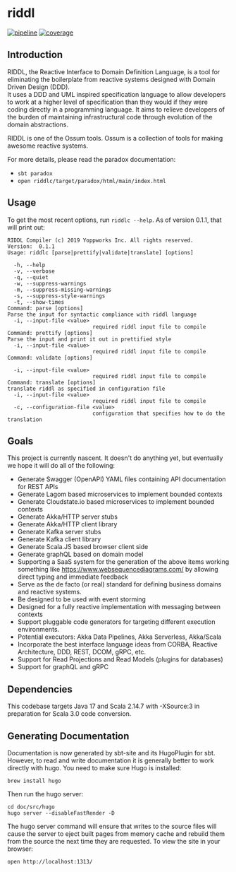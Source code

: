 # riddl
[![pipeline](https://gitlab.com/yoppworks/ossum/riddl/badges/master/pipeline.svg)](https://gitlab.com/yoppworks/ossum/riddl/-/commits/master)
[![coverage](https://gitlab.com/yoppworks/ossum/riddl/badges/master/coverage.svg)](https://gitlab.com/yoppworks/ossum/riddl/-/commits/master)

## Introduction
RIDDL, the Reactive Interface to Domain Definition Language, is a tool for
eliminating the boilerplate from reactive systems designed with Domain
Driven Design (DDD).   
It uses a DDD and UML inspired specification language to allow developers to 
work at a higher level of specification than they would if they
were coding directly in a programming language. It aims to relieve developers
of the burden of maintaining infrastructural code through evolution of the
domain abstractions.

RIDDL is one of the Ossum tools. Ossum is a collection of tools for making
awesome reactive systems.

For more details, please read the paradox documentation:

* `sbt paradox`
* `open riddlc/target/paradox/html/main/index.html`

## Usage
To get the most recent options, run `riddlc --help`. As of version 0.1.1, that 
will print out:
```text
RIDDL Compiler (c) 2019 Yoppworks Inc. All rights reserved. 
Version:  0.1.1
Usage: riddlc [parse|prettify|validate|translate] [options]

  -h, --help
  -v, --verbose
  -q, --quiet
  -w, --suppress-warnings
  -m, --suppress-missing-warnings
  -s, --suppress-style-warnings
  -t, --show-times
Command: parse [options]
Parse the input for syntactic compliance with riddl language
  -i, --input-file <value>
                           required riddl input file to compile
Command: prettify [options]
Parse the input and print it out in prettified style
  -i, --input-file <value>
                           required riddl input file to compile
Command: validate [options]

  -i, --input-file <value>
                           required riddl input file to compile
Command: translate [options]
translate riddl as specified in configuration file 
  -i, --input-file <value>
                           required riddl input file to compile
  -c, --configuration-file <value>
                           configuration that specifies how to do the translation
``` 
## Goals
This project is currently nascent. It doesn't do anything yet, but eventually
we hope it will do all of the following:

* Generate Swagger (OpenAPI) YAML files containing API documentation for 
 REST APIs
* Generate Lagom based microservices to implement bounded contexts
* Generate Cloudstate.io based microservices to implement bounded contexts
* Generate Akka/HTTP server stubs
* Generate Akka/HTTP client library
* Generate Kafka server stubs
* Generate Kafka client library
* Generate Scala.JS based browser client side
* Generate graphQL based on domain model  
* Supporting a SaaS system for the generation of the above items working
 something like https://www.websequencediagrams.com/ by allowing direct
  typing and immediate feedback   
* Serve as the de facto (or real) standard for defining business domains and
  reactive systems.
* Be designed to be used with event storming
* Designed for a fully reactive implementation with messaging between
  contexts
* Support pluggable code generators for targeting different execution
 environments.
* Potential executors:  Akka Data Pipelines, Akka Serverless, Akka/Scala
* Incorporate the best interface language ideas from CORBA, Reactive
 Architecture, DDD, REST, DCOM, gRPC, etc. 
* Support for Read Projections and Read Models (plugins for databases)
* Support for graphQL and gRPC

## Dependencies

This codebase targets Java 17 and Scala 2.14.7 with -XSource:3 in preparation for 
Scala 3.0 code conversion. 

## Generating Documentation
Documentation is now generated by sbt-site and its HugoPlugin for sbt.  However,
to read and write documentation it is generally better to work directly with hugo.
You need to make sure Hugo is installed:
```shell
brew install hugo  
```
Then run the hugo server:
```shell
cd doc/src/hugo
hugo server --disableFastRender -D
```
The hugo server command will ensure that writes to the source files will cause
the server to eject built pages from memory cache and rebuild them from the
source the next time they are requested. To view the site in your browser:
```shell
open http://localhost:1313/
```
